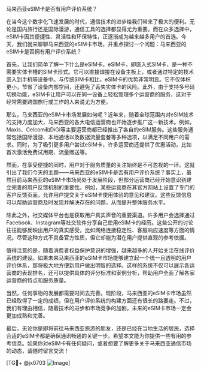 马来西亚eSIM卡是否有用户评价系统？

在当今这个数字化飞速发展的时代，通信技术的进步给我们带来了极大的便利。无论是国内旅行还是国际漫游，通信工具的选择都显得尤为重要。而在众多选择中，eSIM卡因其便捷性、灵活性和环保特性，正逐渐成为越来越多用户的首选。今天，我们就来聊聊马来西亚的eSIM卡市场，并重点探讨一个问题：马来西亚的eSIM卡是否拥有用户评价系统？

首先，让我们简单了解一下什么是eSIM卡。eSIM卡，即嵌入式SIM卡，是一种不需要实体卡槽的SIM卡形式。它可以直接焊接在设备主板上，或者通过特定的技术嵌入到手机等设备中。与传统SIM卡相比，eSIM卡的优势非常明显。它不仅体积更小，节省了设备内部空间，还避免了丢失实体卡的风险。此外，由于支持多号码切换功能，eSIM卡让用户可以在同一设备上轻松管理多个运营商的服务，这对于经常需要跨国旅行或工作的人来说尤为方便。

那么，马来西亚的eSIM卡市场发展如何呢？近年来，随着全球范围内对eSIM技术的支持力度加大，马来西亚的各大电信运营商也开始逐步推广这一新技术。例如，Maxis、Celcom和DiGi等主要运营商都已经推出了各自的eSIM服务。这些服务通常包括国际漫游、本地通话以及数据流量套餐等多种选项，以满足不同用户的需求。同时，为了吸引更多用户尝试eSIM卡，许多运营商还提供了优惠活动，比如首次激活免费试用期、流量赠送等。

然而，在享受便捷的同时，用户对于服务质量的关注始终是不可忽视的一环。这就引出了我们今天的主题——马来西亚的eSIM卡是否有用户评价系统？事实上，虽然目前马来西亚的eSIM卡市场尚处于发展阶段，但部分运营商已经开始意识到建立完善的用户反馈机制的重要性。例如，某些运营商在其官方网站上设置了专门的客户反馈页面，允许用户提交关于eSIM卡使用体验的意见和建议。这些反馈信息可以帮助运营商及时发现并解决存在的问题，从而提升整体服务水平。

除此之外，社交媒体平台也是获取用户真实声音的重要渠道。许多用户会选择通过Facebook、Instagram等社交软件分享自己使用eSIM卡的经历。这些公开的讨论往往能够反映出用户的真实感受，比如网络连接稳定性、客服响应速度等方面的情况。尽管这种方式不具备官方性质，但它却能为潜在用户提供直观的参考依据。

值得注意的是，随着消费者权益保护意识的增强，越来越多的人开始关注在线评价系统的建设。如果未来马来西亚的eSIM卡市场能够建立起一个统一且透明的用户评价体系，那将极大地方便新用户做出明智的选择。这样的系统不仅可以展示各运营商的表现排名，还可以提供具体的评分标准和案例分析，帮助用户全面了解各家运营商的特点和服务质量。

当然，任何事物的发展都需要时间去完善。现阶段，马来西亚的eSIM卡市场虽然已经取得了一定的成绩，但在用户评价系统的构建方面还有很长的路要走。不过，我们有理由相信，随着技术的进步和市场竞争的加剧，未来的eSIM卡市场一定会更加成熟和完善。

最后，无论你是即将前往马来西亚旅游的朋友，还是已经在当地生活的居民，选择合适的eSIM卡都是确保通讯畅通的关键一步。希望本文能为你提供一些有用的参考信息。如果你对eSIM卡有任何疑问，或者想要了解更多关于马来西亚通信市场的动态，请随时留言交流！

[TG💪+ @jx0703 ![Image](https://github.com/user-attachments/assets/dbca1d08-cadb-493c-b0ec-ad6f7a83f270)]